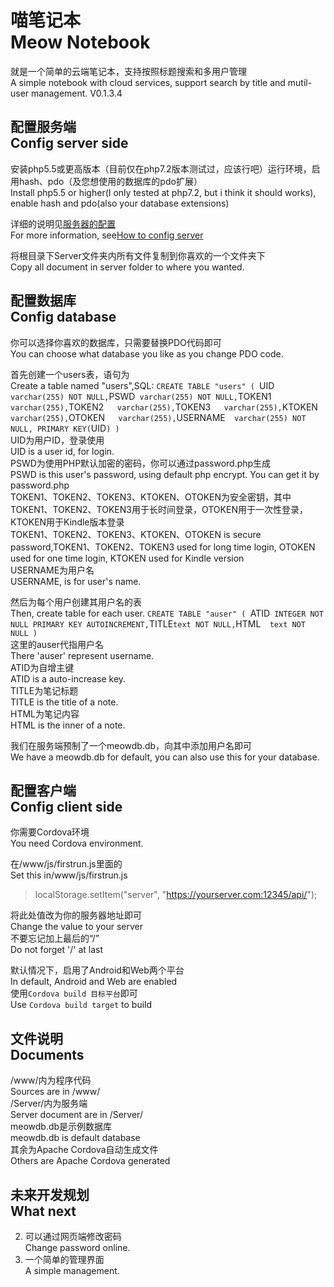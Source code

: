 # 喵笔记本<br>Meow Notebook

就是一个简单的云端笔记本，支持按照标题搜索和多用户管理<br>
A simple notebook with cloud services, support search by title and mutil-user management.
V0.1.3.4

## 配置服务端<br>Config server side

安装php5.5或更高版本（目前仅在php7.2版本测试过，应该行吧）运行环境，启用hash、pdo（及您想使用的数据库的pdo扩展）<br>
Install php5.5 or higher(I only tested at php7.2, but i think it should works), enable hash and pdo(also your database extensions)

详细的说明见[服务器的配置](./README_SERVER.md)<br>
For more information, see[How to config server](./README_SERVER.md)

将根目录下Server文件夹内所有文件复制到你喜欢的一个文件夹下<br>
Copy all document in server folder to where you wanted.

## 配置数据库<br>Config database

你可以选择你喜欢的数据库，只需要替换PDO代码即可<br>
You can choose what database you like as you change PDO code.

首先创建一个users表，语句为<br>
Create a table named "users",SQL:
`CREATE TABLE "users" (
	`UID`	varchar(255) NOT NULL,
	`PSWD`	varchar(255) NOT NULL,
	`TOKEN1`	varchar(255),
	`TOKEN2`	varchar(255),
	`TOKEN3`	varchar(255),
	`KTOKEN`	varchar(255),
	`OTOKEN`	varchar(255),
	`USERNAME`	varchar(255) NOT NULL,
	PRIMARY KEY(`UID`)
)`<br>
UID为用户ID，登录使用<br>
UID is a user id, for login.<br>
PSWD为使用PHP默认加密的密码，你可以通过password.php生成<br>
PSWD is this user's password, using default php encrypt. You can get it by password.php<br>
TOKEN1、TOKEN2、TOKEN3、KTOKEN、OTOKEN为安全密钥，其中TOKEN1、TOKEN2、TOKEN3用于长时间登录，OTOKEN用于一次性登录，KTOKEN用于Kindle版本登录<br>
TOKEN1、TOKEN2、TOKEN3、KTOKEN、OTOKEN is secure password,TOKEN1、TOKEN2、TOKEN3 used for long time login, OTOKEN used for one time login, KTOKEN used for Kindle version<br>
USERNAME为用户名<br>
USERNAME, is for user's name.<br>

然后为每个用户创建其用户名的表<br>
Then, create table for each user.
`CREATE TABLE "auser" (
	`ATID`	INTEGER NOT NULL PRIMARY KEY AUTOINCREMENT,
	`TITLE`	text NOT NULL,
	`HTML`	text NOT NULL
)`<br>
这里的auser代指用户名<br>
There 'auser' represent username.<br>
ATID为自增主键<br>
ATID is a auto-increase key.<br>
TITLE为笔记标题<br>
TITLE is the title of a note.<br>
HTML为笔记内容<br>
HTML is the inner of a note.<br>

我们在服务端预制了一个meowdb.db，向其中添加用户名即可<br>
We have a meowdb.db for default, you can also use this for your database.

## 配置客户端<br>Config client side

你需要Cordova环境<br>
You need Cordova environment.

在/www/js/firstrun.js里面的<br>
Set this in/www/js/firstrun.js
>localStorage.setItem("server", "https://yourserver.com:12345/api/");

将此处值改为你的服务器地址即可<br>
Change the value to your server<br>
不要忘记加上最后的“/”<br>
Do not forget '/' at last


默认情况下，启用了Android和Web两个平台<br>
In default, Android and Web are enabled<br>
使用`Cordova build 目标平台`即可<br>
Use `Cordova build target` to build

## 文件说明<br>Documents
/www/内为程序代码<br>
Sources are in /www/<br>
/Server/内为服务端<br>
Server document are in /Server/<br>
meowdb.db是示例数据库<br>
meowdb.db is default database<br>
其余为Apache Cordova自动生成文件<br>
Others are Apache Cordova generated

## 未来开发规划<br>What next

2. 可以通过网页端修改密码<br>
    Change password online.
3. 一个简单的管理界面<br>
    A simple management.